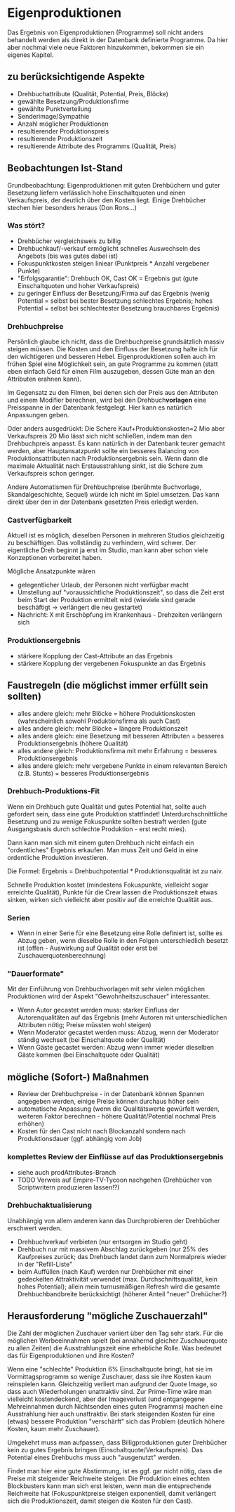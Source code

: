 # Eigenproduktionen

Das Ergebnis von Eigenproduktionen (Programme) soll nicht anders behandelt werden als direkt in der Datenbank definierte Programme.
Da hier aber nochmal viele neue Faktoren hinzukommen, bekommen sie ein eigenes Kapitel.

## zu berücksichtigende Aspekte

* Drehbuchattribute (Qualität, Potential, Preis, Blöcke)
* gewählte Besetzung/Produktionsfirme
* gewählte Punktverteilung
* Senderimage/Sympathie
* Anzahl möglicher Produktionen
* resultierender Produktionspreis
* resultierende Produktionszeit
* resultierende Attribute des Programms (Qualität, Preis)

## Beobachtungen Ist-Stand

Grundbeobachtung: Eigenproduktionen mit guten Drehbüchern und guter Besetzung liefern verlässlich hohe Einschaltquoten und einen Verkaufspreis, der deutlich über den Kosten liegt.
Einige Drehbücher stechen hier besonders heraus (Don Rons...)

### Was stört?

* Drehbücher vergleichsweis zu billig
* Drehbuchkauf/-verkauf ermöglicht schnelles Auswechseln des Angebots (bis was gutes dabei ist)
* Fokuspunktkosten steigen liniear (Punktpreis * Anzahl vergebener Punkte)
* "Erfolgsgarantie": Drehbuch OK, Cast OK = Ergebnis gut (gute Einschaltquoten und hoher Verkaufspreis)
* zu geringer Einfluss der Besetzung/Firma auf das Ergebnis (wenig Potential = selbst bei bester Besetzung schlechtes Ergebnis; hohes Potential = selbst bei schlechtester Besetzung brauchbares Ergebnis)

### Drehbuchpreise

Persönlich glaube ich nicht, dass die Drehbuchpreise grundsätzlich massiv steigen müssen.
Die Kosten und den Einfluss der Besetzung halte ich für den wichtigeren und besseren Hebel.
Eigenproduktionen sollen auch im frühen Spiel eine Möglichkeit sein, an gute Programme zu kommen (statt eben einfach Geld für einen Film auszugeben, dessen Güte man an den Attributen erahnen kann).

Im Gegensatz zu den Filmen, bei denen sich der Preis aus den Attributen und einem Modifier berechnen, wird bei den Drehbuch**vorlagen** eine Preisspanne in der Datenbank festgelegt.
Hier kann es natürlich Anpassungen geben.

Oder anders ausgedrückt: Die Schere Kauf+Produktionskosten=2 Mio aber Verkaufspreis 20 Mio lässt sich nicht schließen, indem man den Drehbuchpreis anpasst.
Es kann natürlich in der Datenbank teurer gemacht werden, aber Hauptansatzpunkt sollte ein besseres Balancing von Produktionsattributen nach Produktionsergebnis sein.
Wenn dann die maximale Aktualität nach Erstausstrahlung sinkt, ist die Schere zum Verkaufspreis schon geringer.

Andere Automatismen für Drehbuchpreise (berühmte Buchvorlage, Skandalgeschichte, Sequel) würde ich nicht im Spiel umsetzen.
Das kann direkt über den in der Datenbank gesetzten Preis erledigt werden.

### Castverfügbarkeit

Aktuell ist es möglich, dieselben Personen in mehreren Studios gleichzeitig zu beschäftigen.
Das vollständig zu verhindern, wird schwer.
Der eigentliche Dreh beginnt ja erst im Studio, man kann aber schon viele Konzeptionen vorbereitet haben.

Mögliche Ansatzpunkte wären

* gelegentlicher Urlaub, der Personen nicht verfügbar macht
* Umstellung auf "voraussichtliche Produktionszeit", so dass die Zeit erst beim Start der Produktion ermittelt wird (wieviele sind gerade beschäftigt -> verlängert die neu gestartet)
* Nachricht: X mit Erschöpfung im Krankenhaus - Drehzeiten verlängern sich

### Produktionsergebnis

* stärkere Kopplung der Cast-Attribute an das Ergebnis
* stärkere Kopplung der vergebenen Fokuspunkte an das Ergebnis

## Faustregeln (die möglichst immer erfüllt sein sollten)

* alles andere gleich: mehr Blöcke = höhere Produktionskosten (wahrscheinlich sowohl Produktionsfirma als auch Cast)
* alles andere gleich: mehr Blöcke = längere Produktionszeit
* alles andere gleich: eine Besetzung mit besseren Attributen = besseres Produktionsergebnis (höhere Qualität)
* alles andere gleich: Produktionsfirma mit mehr Erfahrung = besseres Produktionsergebnis
* alles andere gleich: mehr vergebene Punkte in einem relevanten Bereich (z.B. Stunts) = besseres Produktionsergebnis

### Drehbuch-Produktions-Fit

Wenn ein Drehbuch gute Qualität und gutes Potential hat, sollte auch gefordert sein, dass eine gute Produktion stattfindet!
Unterdurchschnittliche Besetzung und zu wenige Fokuspunkte sollten bestraft werden (gute Ausgangsbasis durch schlechte Produktion - erst recht mies).

Dann kann man sich mit einem guten Drehbuch nicht einfach ein "ordentliches" Ergebnis erkaufen.
Man muss Zeit und Geld in eine ordentliche Produktion investieren.

Die Formel: Ergebnis = Drehbuchpotential * Produktionsqualität ist zu naiv.

Schnelle Produktion kostet (mindestens Fokuspunkte, vielleicht sogar erreichte Qualität), Punkte für die Crew lassen die Produktionszeit etwas sinken, wirken sich vielleicht aber positiv auf die erreichte Qualität aus.

### Serien

* Wenn in einer Serie für eine Besetzung eine Rolle definiert ist, sollte es Abzug geben, wenn dieselbe Rolle in den Folgen unterschiedlich besetzt ist (offen - Auswirkung auf Qualität oder erst bei Zuschauerquotenberechnung)

### "Dauerformate"

Mit der Einführung von Drehbuchvorlagen mit sehr vielen möglichen Produktionen wird der Aspekt "Gewohnheitszuschauer" interessanter.

* Wenn Autor gecastet werden muss: starker Einfluss der Autorenqualitäten auf das Ergebnis (mehr Autoren mit unterschiedlichen Attributen nötig; Preise müssten wohl steigen)
* Wenn Moderator gecastet werden muss: Abzug, wenn der Moderator ständig wechselt (bei Einschaltquote oder Qualität)
* Wenn Gäste gecastet werden: Abzug wenn immer wieder dieselben Gäste kommen (bei Einschaltquote oder Qualität)

## mögliche (Sofort-) Maßnahmen

* Review der Drehbuchpreise - in der Datenbank können Spannen angegeben werden, einige Preise können durchaus höher sein
* automatische Anpassung (wenn die Qualitätswerte gewürfelt werden, weiteren Faktor berechnen - höhere Qualität/Potential nochmal Preis erhöhen)
* Kosten für den Cast nicht nach Blockanzahl sondern nach Produktionsdauer (ggf. abhängig vom Job)

### komplettes Review der Einflüsse auf das Produktionsergebnis

* siehe auch prodAttributes-Branch
* TODO Verweis auf Empire-TV-Tycoon nachgehen (Drehbücher von Scriptwritern produzieren lassen!?)

### Drehbuchaktualisierung

Unabhängig von allem anderen kann das Durchprobieren der Drehbücher erschwert werden.

* Drehbuchverkauf verbieten (nur entsorgen im Studio geht)
* Drehbuch nur mit massivem Abschlag zurückgeben (nur 25% des Kaufpreises zurück; das Drehbuch landet dann zum Normalpreis wieder in der "Refill-Liste"
* beim Auffüllen (nach Kauf) werden nur Drehbücher mit einer gedeckelten Attraktivität verwendet (max. Durchschnittsqualität, kein hohes Potential); allein mein turnusmäßigen Refresh wird die gesamte Drehbuchbandbreite berücksichtigt (höherer Anteil "neuer" Drehücher?)

## Herausforderung "mögliche Zuschauerzahl"

Die Zahl der möglichen Zuschauer variiert über den Tag sehr stark.
Für die möglichen Werbeeinnahmen spielt (bei annähernd gleicher Zuschauerquote zu allen Zeiten) die Ausstrahlungszeit eine erhebliche Rolle.
Was bedeutet das für Eigenproduktionen und ihre Kosten?

Wenn eine "schlechte" Produktion 6% Einschaltquote bringt, hat sie im Vormittagsprogramm so wenige Zuschauer, dass sie ihre Kosten kaum reinspielen kann.
Gleichzeitig verliert man aufgrund der Quote Image, so dass auch Wiederholungen unattraktiv sind.
Zur Prime-Time wäre man vielleicht kostendeckend, aber der Imageverlust (und entgangegene Mehreinnahmen durch Nichtsenden eines guten Programms) machen eine Ausstrahlung hier auch unattraktiv.
Bei stark steigenden Kosten für eine (etwas) bessere Produktion "verschärft" sich das Problem (deutlich höhere Kosten, kaum mehr Zuschauer).

Umgekehrt muss man aufpassen, dass Billigproduktionen guter Drehbücher kein zu gutes Ergebnis bringen (Einschaltquote/Verkaufspreis).
Das Potential eines Drehbuchs muss auch "ausgenutzt" werden.

Findet man hier eine gute Abstimmung, ist es ggf. gar nicht nötig, dass die Preise mit steigender Reichweite steigen.
Die Produktion eines echten Blockbusters kann man sich erst leisten, wenn man die entsprechende Reichweite hat (Fokuspunktpreise steigen exponentiell, damit verlängert sich die Produktionszeit, damit steigen die Kosten für den Cast).